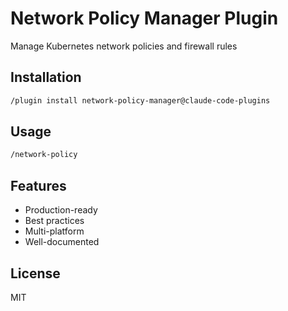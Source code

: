 # Network Policy Manager Plugin

Manage Kubernetes network policies and firewall rules

## Installation

```bash
/plugin install network-policy-manager@claude-code-plugins
```

## Usage

```bash
/network-policy
```

## Features

- Production-ready
- Best practices
- Multi-platform
- Well-documented

## License

MIT

